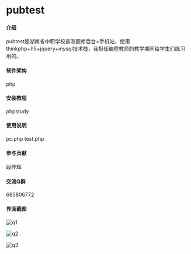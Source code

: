 # pubtest

#### 介绍
pubtest是湖南省中职学校普测题库后台+手机站，使用thinkphp+h5+jquery+mysql技术栈，我担任编程教师的教学期间给学生们练习用的。

#### 软件架构
php


#### 安装教程

phpstudy

#### 使用说明

pc.php
test.php

#### 参与贡献
段传辉


#### 交流Q群
685806772

#### 界面截图
![q1](https://foruda.gitee.com/images/1725656837716311778/467989e5_14809862.jpeg)

![q2](https://gitee.com/rpgstudio2d/pubtest/raw/master/Public/q2.jpg)

![q3](https://gitee.com/rpgstudio2d/pubtest/raw/master/Public/q3.jpg)

